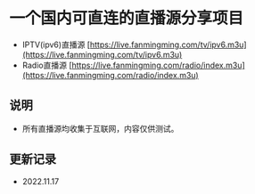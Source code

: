 # 一个国内可直连的直播源分享项目
- IPTV(ipv6)直播源 [https://live.fanmingming.com/tv/ipv6.m3u](https://live.fanmingming.com/tv/ipv6.m3u)
- Radio直播源 [https://live.fanmingming.com/radio/index.m3u](https://live.fanmingming.com/radio/index.m3u)
## 说明
- 所有直播源均收集于互联网，内容仅供测试。
## 更新记录
- 2022.11.17
